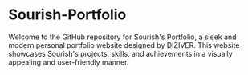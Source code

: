 # Sourish-Portfolio
Welcome to the GitHub repository for Sourish's Portfolio, a sleek and modern personal portfolio website designed by DIZIVER. This website showcases Sourish's projects, skills, and achievements in a visually appealing and user-friendly manner.
